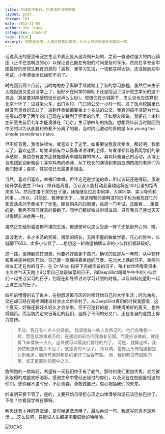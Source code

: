 ```yaml
---
title: 到底能不能行，学渣涛的深夜感慨
layout: post
thread: 163
date: 2015-11-05
author: Joe Jiang
categories: student
tags: [UCAS]
excerpt: 同样是读书，人家过得春风得意，为什么我天天跟非洲难民一样。
---
```


话说真正的感受研究生生活节奏还是从这两周开始的，之前一直通过强大的内心镇压（止不住浪啊浪的心）以保证自己能在有限的时间里及时享乐。然而在享誉全中国最好的研究生教育资源的「高校」里学习生活，一切都变得太快，还没挨到期中考试，小学渣表示已经吃不消了。

时光回到两个月前，当时匆匆办了离职手续就踏上了新的学习旅程，虽然后来由于太晚报道又差点没学上了，但好歹在同学的帮助下还是捡回了混研究生学历的这个机会（真是要对隔壁班班长说声么么哒）。想想住在长城脚下，怎么说也应该算到北京十环了：进城坐火车，出门乡村，门口的公交一小时一班，过了饭点校园里已经没有觅食的去处了，进趟怀柔镇都要坐上十多站的公交，我真的搞不清楚为什么在房山忍受了两年的自己现在又跳到了怀柔的坑里。正如朋友所说，我要花上本科加研究生前后七年才能凑够在「北京」生活够四年的技能。想想两年前当时刚回到中关村以为从此要和帝都不分离了的我，当时内心激动的真的是 too young too simple sometimes naive. 

但不好意思，我很快很快，就喜欢上了这里，如果要说我喜欢受虐，那好吧，我承认了。喜欢这里，每堂课都有位认真备课讲课的老师，每堂课都伴随着同学们的掌声结束，身边总有各方面技能爆表卓越超群的神人。喜欢科苑自己的活动，从博士合唱团到迎新晚会；喜欢科苑的老师，从丁校长的演讲到来自五湖四海的老师们为我们授课；喜欢，其实便已无需更多理由。

当然，喜欢归喜欢，幸福归幸福，但注定还是学渣的命，所以该玩还是得玩。虽说刚开学我便立下flag：除非是真爱，否认没人能打动我穿越这将近100公里的距离来见TA。然而在接下来的日子里，我相继见过高中同学、大学同学、实习导师和同事……所以，只能说，我博爱天下……但这频繁的浪啊浪的日子也为我现在忙的死去活来的节奏埋下了伏笔。即将到来的四周里，每周一门考试，这酸爽……重要的是，我再不预习就真的要跪了。同学们都好像过得很滋润，只有我自己感觉天天过得跟非洲难民一样。

虽然正在经历着狼狈不堪的生活，但想想可以这么受虐一阵子还是挺开心的，噗。

波波老大，多才多艺的翔哥，猥琐的班长，无所不能的敏敏学霸，花心的哲神，长城脚下653，太多小伙伴了……想想这一轮命运抽牌认识的小伙伴们都超级好。

这一路，坚持到现在想想，也要好好感谢下自己。确切的说是从一年前，从中软杯和果神施神组队开始，自己就一直保持着幸运的节奏。在北大上课的日子，重病时校友汇还在岗的日子，在 Dr Miao 指导下完成毕设的日子，和小伙伴呼吸着资本主义空气天天跑上9公里自己烧饭做菜的日子，和DeepGlint超级牛牛牛的小伙伴们一起生活实习的日子，到现在和导师讨论学习计划的时候，以及和科苑童鞋一起上课生活的日子。

四年前懵懂的去了良乡，在抱怨远离市区的时候开始自己的大学生活；时光匆匆，现在却已经在雁栖湖建设社会主义新农村了。从DeepGlint离职的时候我感慨：这个夏天，好像还要好久好久才会结束。但不可逆转的是，即使再美好的夏天，也终将翻页。而当初约定来日再见的我们，选择了不同的分叉口，正在各自的道路上努力拼搏。

> 不过。我还有一点十分坚信。
> 我坚信有一些人会再见的。他们会像我一样，愿意跋涉艰难万险，在遥远的前方同我重新见面。而我应该做的，就是再飞奔得快一点点，这样就可以履我们曾经的约了。
> 可是，就算这样，我仍然知道有些人不见了，就是真的不见了。
> 所以呐，世界上所有相遇都是久别重逢，而所有离别都是约定好了后会有期。
> 而，我们都没有如期而至，却正是离别的题中之义。

跑啊跑的一路向前，希望有一天我们终于有了底气，那时的我们更加优秀，会为彼此取得的成就欢呼喝彩。感谢生命中曾经出现过的你们，以及现在在校园里相遇的你们。愿你我不畏时光，不负青春，勇敢做自己。衷心祝福我们的未来。

听说明天要下雪了，是的，又要开始日常担心项之山体滑坡和泥石流巴拉巴拉了。不信？你看我学校在哪呀。

明天还有卜神的算法课，是时候该洗洗睡了。最后再说一句，我这写的真不是鸡汤……这么说吧，只能说人生都是需要鼓励的哈哈哈。

![UCAS][1]

  [1]: http://ww3.sinaimg.cn/large/0066Db0Pjw1exqjon319jj31600s0n3z.jpg "UCAS"